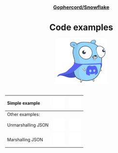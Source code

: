 <div align="center">
<h3><a href="/">Gophercord/Snowflake</a></h3>
<h1>Code examples</h1>
<img width="169.7" height="150" style="padding-bottom: 20px;" src="../.etc/pictures/gopher/gopher-with-discord-logo.png">
<br>

| Simple example | [![](../.etc/icons/lucide/file.svg)](simple_example/simple_example.go) | [![](../.etc/icons/lucide/external-link.svg)](https://go.dev/play/p/HsJ461Pf7Pn) |
| :- | :-: | :-: |
| Other examples: |||
| Unmarshalling JSON | [![](../.etc/icons/lucide/file.svg)](unmarshal_json/unmarshal_json.go) | [![](../.etc/icons/lucide/external-link.svg)](https://go.dev/play/p/CFdzw2ff5Hs) |
| Marshalling JSON | [![](../.etc/icons/lucide/file.svg)](marshal_json/marshal_json.go) | [![](../.etc/icons/lucide/external-link.svg)](https://go.dev/play/p/f_Bl8jpjiE4) |

</div>
